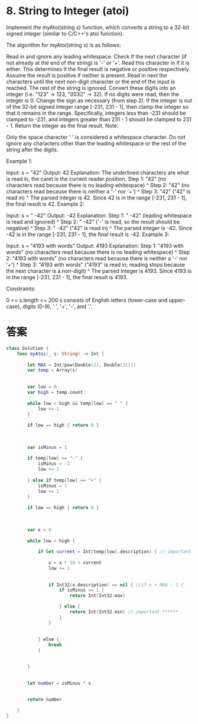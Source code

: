 # 8. String to Integer (atoi)

Implement the myAtoi(string s) function, which converts a string to a 32-bit signed integer (similar to C/C++'s atoi function).

The algorithm for myAtoi(string s) is as follows:

Read in and ignore any leading whitespace.
Check if the next character (if not already at the end of the string) is '-' or '+'. Read this character in if it is either. This determines if the final result is negative or positive respectively. Assume the result is positive if neither is present.
Read in next the characters until the next non-digit character or the end of the input is reached. The rest of the string is ignored.
Convert these digits into an integer (i.e. "123" -> 123, "0032" -> 32). If no digits were read, then the integer is 0. Change the sign as necessary (from step 2).
If the integer is out of the 32-bit signed integer range [-231, 231 - 1], then clamp the integer so that it remains in the range. Specifically, integers less than -231 should be clamped to -231, and integers greater than 231 - 1 should be clamped to 231 - 1.
Return the integer as the final result.
Note:

Only the space character ' ' is considered a whitespace character.
Do not ignore any characters other than the leading whitespace or the rest of the string after the digits.
 

Example 1:

Input: s = "42"
Output: 42
Explanation: The underlined characters are what is read in, the caret is the current reader position.
Step 1: "42" (no characters read because there is no leading whitespace)
         ^
Step 2: "42" (no characters read because there is neither a '-' nor '+')
         ^
Step 3: "42" ("42" is read in)
           ^
The parsed integer is 42.
Since 42 is in the range [-231, 231 - 1], the final result is 42.
Example 2:

Input: s = "   -42"
Output: -42
Explanation:
Step 1: "   -42" (leading whitespace is read and ignored)
            ^
Step 2: "   -42" ('-' is read, so the result should be negative)
             ^
Step 3: "   -42" ("42" is read in)
               ^
The parsed integer is -42.
Since -42 is in the range [-231, 231 - 1], the final result is -42.
Example 3:

Input: s = "4193 with words"
Output: 4193
Explanation:
Step 1: "4193 with words" (no characters read because there is no leading whitespace)
         ^
Step 2: "4193 with words" (no characters read because there is neither a '-' nor '+')
         ^
Step 3: "4193 with words" ("4193" is read in; reading stops because the next character is a non-digit)
             ^
The parsed integer is 4193.
Since 4193 is in the range [-231, 231 - 1], the final result is 4193.
 

Constraints:

0 <= s.length <= 200
s consists of English letters (lower-case and upper-case), digits (0-9), ' ', '+', '-', and '.'.

# 答案

```swift
class Solution {
    func myAtoi(_ s: String) -> Int {
        
        let MAX = Int(pow(Double(2), Double(31)))
        var temp = Array(s)
        
        
        var low = 0
        var high = temp.count
        
        while low < high && temp[low] == " " {
            low += 1
        }        
        
        if low == high { return 0 }
        
        
        
        var isMinus = 1
        
        if temp[low] == "-" {
            isMinus = -1
            low += 1
            
        } else if temp[low] == "+" {
            isMinus = 1
            low += 1
        }
                
        if low == high { return 0 }
        
        
         
        var x = 0
        
        while low < high {
            
            if let current = Int(temp[low].description) { // important *** character -> string -> int
                
                x = x * 10 + current
                low += 1
                
                
                if Int32(x.description) == nil { //if x > MAX - 1 {
                    if isMinus == 1 {
                        return Int(Int32.max)

                    } else {
                        return Int(Int32.min) // important ******
                    }
                }
                
                
            } else {
                break
            }
            

        }
                
        
        let number = isMinus * x
        
        
        return number

    }
}
```